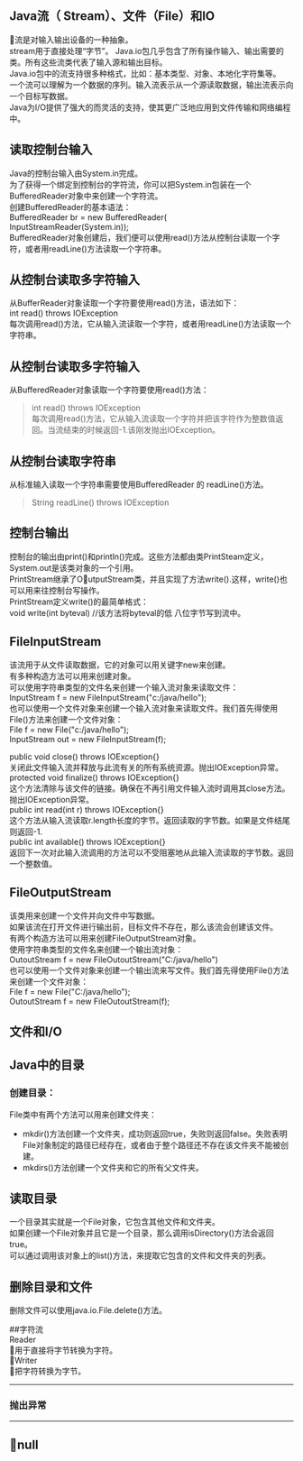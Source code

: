 ## Java流（ Stream）、文件（File）和IO  
流是对输入输出设备的一种抽象。  
 stream用于直接处理“字节”。
Java.io包几乎包含了所有操作输入、输出需要的类。所有这些流类代表了输入源和输出目标。  
Java.io包中的流支持很多种格式，比如：基本类型、对象、本地化字符集等。  
一个流可以理解为一个数据的序列。输入流表示从一个源读取数据，输出流表示向一个目标写数据。  
Java为I/O提供了强大的而灵活的支持，使其更广泛地应用到文件传输和网络编程中。  

## 读取控制台输入 
Java的控制台输入由System.in完成。  
为了获得一个绑定到控制台的字符流，你可以把System.in包装在一个BufferedReader对象中来创建一个字符流。  
创建BufferedReader的基本语法：  
BufferedReader br = new BufferedReader(  
    InputStreamReader(System.in));  
BufferedReader对象创建后，我们便可以使用read()方法从控制台读取一个字符，或者用readLine()方法读取一个字符串。  

## 从控制台读取多字符输入  
从BufferReader对象读取一个字符要使用read()方法，语法如下：  
int read() throws IOException   
每次调用read()方法，它从输入流读取一个字符，或者用readLine()方法读取一个字符串。  
## 从控制台读取多字符输入 
从BufferedReader对象读取一个字符要使用read()方法：   
> int read() throws IOException  
每次调用read()方法，它从输入流读取一个字符并把该字符作为整数值返回。当流结束的时候返回-1.该刚发抛出IOException。  

##  从控制台读取字符串  
从标准输入读取一个字符串需要使用BufferedReader 的 readLine()方法。  
> String readLine() throws IOException  


## 控制台输出 
控制台的输出由print()和println()完成。这些方法都由类PrintSteam定义，System.out是该类对象的一个引用。  
PrintStream继承了OutputStream类，并且实现了方法write().这样，write()也可以用来往控制台写操作。  
PrintStream定义write()的最简单格式：  
void write(int byteval) //该方法将byteval的低 八位字节写到流中。  

## FileInputStream  
该流用于从文件读取数据，它的对象可以用关键字new来创建。  
有多种构造方法可以用来创建对象。  
可以使用字符串类型的文件名来创建一个输入流对象来读取文件：  
InputStream f = new FileInputStream("c:/java/hello");  
也可以使用一个文件对象来创建一个输入流对象来读取文件。我们首先得使用File()方法来创建一个文件对象：  
File f = new File("c:/java/hello");  
InputStream out = new FileInputStream(f);  


public void close() throws IOException{}  
关闭此文件输入流并释放与此流有关的所有系统资源。抛出IOException异常。  
protected void finalize() throws IOException{}  
这个方法清除与该文件的链接。确保在不再引用文件输入流时调用其close方法。抛出IOException异常。  
public int read(int r) throws IOException{}  
这个方法从输入流读取r.length长度的字节。返回读取的字节数。如果是文件结尾则返回-1.  
public int available() throws IOException{}  
返回下一次对此输入流调用的方法可以不受阻塞地从此输入流读取的字节数。返回一个整数值。  

## FileOutputStream  
该类用来创建一个文件并向文件中写数据。  
如果该流在打开文件进行输出前，目标文件不存在，那么该流会创建该文件。  
有两个构造方法可以用来创建FileOutputStream对象。  
使用字符串类型的文件名来创建一个输出流对象：  
OutoutStream f = new FileOutoutStream("C:/java/hello")  
也可以使用一个文件对象来创建一个输出流来写文件。我们首先得使用File()方法来创建一个文件对象：  
File f = new File("C:/java/hello");  
OutoutStream f = new FileOutoutStream(f);  

## 文件和I/O  


## Java中的目录 
### 创建目录： 
File类中有两个方法可以用来创建文件夹：  
* mkdir()方法创建一个文件夹，成功则返回true，失败则返回false。失败表明File对象制定的路径已经存在，或者由于整个路径还不存在该文件夹不能被创建。  
* mkdirs()方法创建一个文件夹和它的所有父文件夹。  

## 读取目录 
一个目录其实就是一个File对象，它包含其他文件和文件夹。  
如果创建一个File对象并且它是一个目录，那么调用isDirectory()方法会返回true。  
可以通过调用该对象上的list()方法，来提取它包含的文件和文件夹的列表。  

## 删除目录和文件  
删除文件可以使用java.io.File.delete()方法。  

##字符流  
Reader  
用于直接将字节转换为字符。   
Writer  
把字符转换为字节。 

**** 

### 抛出异常



****
## null 


